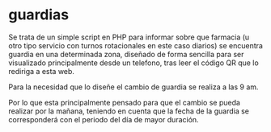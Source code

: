 # guardias

Se trata de un simple script en PHP para informar sobre que farmacia (u otro tipo servicio con turnos rotacionales en este caso diarios) se encuentra guardia en una determinada zona, diseñado de forma sencilla para ser visualizado principalmente desde un telefono, tras leer el código QR que lo rediriga a esta web.

Para la necesidad que lo diseñe el cambio de guardia se realiza a las 9 am.

Por lo que esta principalmente pensado para que el cambio se pueda realizar por la mañana, teniendo en cuenta que la fecha de la guardia se corresponderá con el periodo del día de mayor duración.
